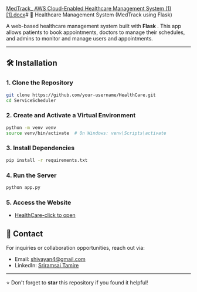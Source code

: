 [MedTrack_ AWS Cloud-Enabled Healthcare Management System (1)[1].docx](https://github.com/user-attachments/files/21139744/MedTrack_.AWS.Cloud-Enabled.Healthcare.Management.System.1.1.docx)# 🏥 Healthcare Management System (MedTrack using Flask)

A web-based healthcare management system built with **Flask** . This app allows patients to book appointments, doctors to manage their schedules, and admins to monitor and manage users and appointments.

---




## 🛠️ Installation

### 1. Clone the Repository
```bash
git clone https://github.com/your-username/HealthCare.git
cd ServiceScheduler
```

### 2. Create and Activate a Virtual Environment
```bash
python -m venv venv
source venv/bin/activate  # On Windows: venv\Scripts\activate
```

### 3. Install Dependencies
```bash
pip install -r requirements.txt
```

### 4. Run the Server
```bash
python app.py
```

### 5. Access the Website
- [HealthCare-click to open](https://roy707545.pythonanywhere.com/)





## 📧 Contact
For inquiries or collaboration opportunities, reach out via:
- Email: [shivayan4@gmail.com](mailto:shivayan4@gmail.com)
- LinkedIn: [Sriramsai Tamire](https://www.linkedin.com/in/sriramsai-tamire-a9749b277?utm_source=share&utm_campaign=share_via&utm_content=profile&utm_medium=android_app)
---
⭐ Don't forget to **star** this repository if you found it helpful!
